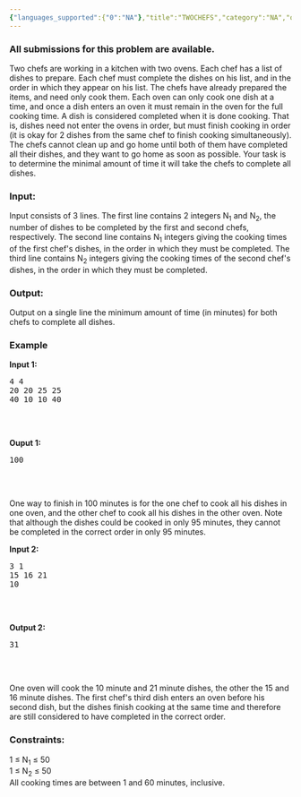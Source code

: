 ```yaml
---
{"languages_supported":{"0":"NA"},"title":"TWOCHEFS","category":"NA","old_version":true,"problem_code":"TWOCHEFS","tags":{"0":"NA"},"layout":"problem"}
---
```


<h3> All submissions for this problem are available. </h3><p>Two chefs are working in a kitchen with two ovens. Each chef has a list of dishes to prepare. Each chef must complete the dishes on his list, and in the order in which they appear on his list. The chefs have already prepared the items, and need only cook them. Each oven can only cook one dish at a time, and once a dish enters an oven it must remain in the oven for the full cooking time. A dish is considered completed when it is done cooking. That is, dishes need not enter the ovens in order, but must finish cooking in order (it is okay for 2 dishes from the same chef to finish cooking simultaneously). The chefs cannot clean up and go home until both of them have completed all their dishes, and they want to go home as soon as possible. Your task is to determine the minimal amount of time it will take the chefs to complete all dishes.</p>
<h3>Input:</h3>
<p>Input consists of 3 lines. The first line contains 2 integers N<sub>1</sub> and N<sub>2</sub>, the number of dishes to be completed by the first and second chefs, respectively. The second line contains N<sub>1</sub> integers giving the cooking times of the first chef's dishes, in the order in which they must be completed. The third line contains N<sub>2</sub> integers giving the cooking times of the second chef's dishes, in the order in which they must be completed.</p>
<h3>Output:</h3>
<p>Output on a single line the minimum amount of time (in minutes) for both  chefs to complete all dishes.</p>
<h3>Example</h3>
<p><b>Input 1:</b></p>
<pre>4 4
20 20 25 25
40 10 10 40
 </pre>
<p> </p>
<p><b>Ouput 1:</b></p>
<pre>100
 </pre>
<p> </p>
<p>One way to finish in 100 minutes is for the one chef to cook all his dishes in one oven, and the other chef to cook all his dishes in the other oven.  Note that although the dishes could be cooked in only 95 minutes, they cannot be completed in the correct order in only 95 minutes.</p>
<p><b>Input 2:</b></p>
<pre>3 1
15 16 21
10
 </pre>
<p> </p>
<p><b>Output 2:</b></p>
<pre>31
 </pre>
<p> </p>
<p>One oven will cook the 10 minute and 21 minute dishes, the other the 15 and 16 minute dishes. The first chef's third dish enters an oven before his second dish, but the dishes finish cooking at the same time and therefore are still considered to have completed in the correct order.</p>
<h3>Constraints:</h3>
<p>1 ≤ N<sub>1</sub> ≤ 50<br /> 1 ≤ N<sub>2</sub> ≤ 50<br /> All cooking times are between 1 and 60 minutes, inclusive.</p>
<p></p>    